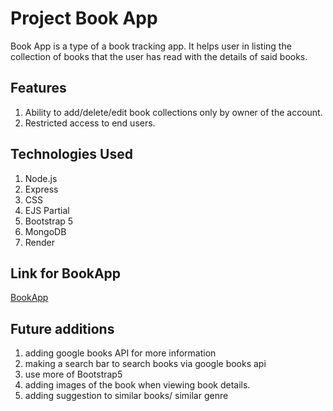 # Project Book App

Book App is a type of a book tracking app. It helps user in listing the collection of books that the user has read with the details of said books.

## Features

1. Ability to add/delete/edit book collections only by owner of the account.
1. Restricted access to end users.

## Technologies Used

1. Node.js
1. Express
1. CSS
1. EJS Partial
1. Bootstrap 5
1. MongoDB
1. Render

## Link for BookApp

[BookApp](https://peach-jaguar-wig.cyclic.app/)

## Future additions

1. adding google books API for more information
1. making a search bar to search books via google books api
1. use more of Bootstrap5
1. adding images of the book when viewing book details.
1. adding suggestion to similar books/ similar genre
